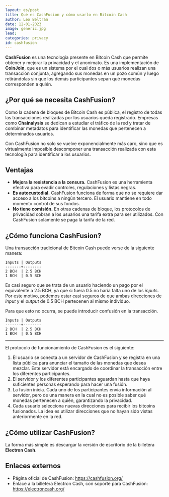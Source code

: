 ```yaml
---
layout: es/post
title: Qué es CashFusion y cómo usarlo en Bitcoin Cash
author: Leo Beltran
date: 12-01-2023
image: generic.jpg
lead:
categories: privacy
id: cashfusion
---
```


**CashFusion** es una tecnología presente en Bitcoin Cash que permite obtener y mejorar la privacidad y el anonimato. Es una implementación de **CoinJoin**, que es un sistema por el cual dos o más usuarios realizan una transacción conjunta, agregando sus monedas en un pozo común y luego retirándolas sin que los demás participantes sepan qué monedas corresponden a quién.

## ¿Por qué se necesita CashFusion?

Como la cadena de bloques de Bitcoin Cash es pública, el registro de todas las transacciones realizadas por los usuarios queda registrado. Empresas como **Chainalysis** se dedican a estudiar el tráfico de la red y tratar de combinar metadatos para identificar las monedas que pertenecen a determinados usuarios.

Con CashFusion no solo se vuelve exponencialmente más caro, sino que es virtualmente imposible descomponer una transacción realizada con esta tecnología para identificar a los usuarios.

## Ventajas

-   **Mejora la resistencia a la censura.** CashFusion es una herramienta efectiva para evadir controles, regulaciones y listas negras.
-   **Es autocustodial.** CashFusion funciona de forma que no se requiere dar acceso a los bitcoins a ningún tercero. El usuario mantiene en todo momento control de sus fondos.
-   **No tiene comisión.** En otras cadenas de bloque, los protocolos de privacidad cobran a los usuarios una tarifa extra para ser utilizados. Con CashFusion solamente se paga la tarifa de la red.

## ¿Cómo funciona CashFusion?

Una transacción tradicional de Bitcoin Cash puede verse de la siguiente manera:

```
Inputs | Outputs
-------+--------
2 BCH  | 2.5 BCH
1 BCH  | 0.5 BCH
```

Es casi seguro que se trata de un usuario haciendo un pago por el equivalente a 2.5 BCH, ya que si fuera 0.5 no haría falta uno de los _inputs_. Por este motivo, podemos estar casi seguros de que ambas direcciones de _input_ y el _output_ de 0.5 BCH pertecenen al mismo individuo.

Para que esto no ocurra, se puede introducir confusión en la transacción.

```
Inputs | Outputs
-------+--------
2 BCH  | 2.5 BCH
1 BCH  | 0.5 BCH
```

---

El protocolo de funcionamiento de CashFusion es el siguiente:

1. El usuario se conecta a un servidor de CashFusion y se registra en una lista pública para anunciar el tamaño de las monedas que desea mezclar. Este servidor está encargado de coordinar la transacción entre los diferentes participantes.
2. El servidor y los diferentes participantes aguardan hasta que haya suficientes personas esperando para hacer una fusión.
3. La fusión inicia. Cada uno de los participantes envía información al servidor, pero de una manera en la cual no es posible saber qué monedas pertenecen a quién, garantizando la privacidad.
4. Cada usuario selecciona nuevas direcciones para recibir los bitcoins fusionados. La idea es utilizar direcciones que no hayan sido vistas anteriormente en la red.

## ¿Cómo utilizar CashFusion?

La forma más simple es descargar la versión de escritorio de la billetera **Electron Cash**.

## Enlaces externos

-   Página oficial de CashFusion: https://cashfusion.org/
-   Enlace a la billetera Electron Cash, con soporte para CashFusion: https://electroncash.org/
